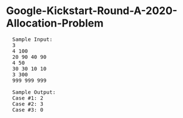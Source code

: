 # Google-Kickstart-Round-A-2020-Allocation-Problem
<pre>
  Sample Input:
  3
  4 100
  20 90 40 90
  4 50
  30 30 10 10
  3 300
  999 999 999
  
  Sample Output:
  Case #1: 2
  Case #2: 3
  Case #3: 0
 </pre>
